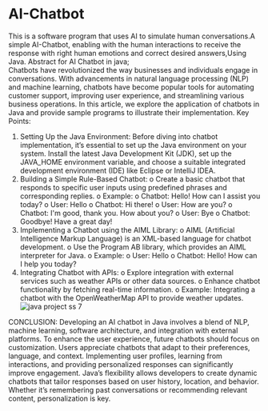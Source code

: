 # AI-Chatbot
 This is a software program that uses AI to simulate human conversations.A simple AI-Chatbot, enabling with the human interactions to receive the response with right human emotions and  correct desired answers,Using Java.
Abstract for AI Chatbot in java;  
Chatbots have revolutionized the way businesses and individuals engage in conversations. With advancements in natural language processing (NLP) and machine learning, chatbots have become popular tools for automating customer support, improving user experience, and streamlining various business operations. In this article, we explore the application of chatbots in Java and provide sample programs to illustrate their implementation.
Key Points:
1. Setting Up the Java Environment: Before diving into chatbot implementation, it’s essential to set up the Java environment on your system. Install the latest Java Development Kit (JDK), set up the JAVA_HOME environment variable, and choose a suitable integrated development environment (IDE) like Eclipse or IntelliJ IDEA.
2. Building a Simple Rule-Based Chatbot:
o	Create a basic chatbot that responds to specific user inputs using predefined phrases and corresponding replies.
o	Example:
o	Chatbot: Hello! How can I assist you today?
o	User: Hello
o	Chatbot: Hi there!
o	User: How are you?
o	Chatbot: I'm good, thank you. How about you?
o	User: Bye
o	Chatbot: Goodbye! Have a great day!
3. Implementing a Chatbot using the AIML Library:
o	AIML (Artificial Intelligence Markup Language) is an XML-based language for chatbot development.
o	Use the Program AB library, which provides an AIML interpreter for Java.
o	Example:
o	User: Hello
o	Chatbot: Hello! How can I help you today?
4. Integrating Chatbot with APIs:
o	Explore integration with external services such as weather APIs or other data sources.
o	Enhance chatbot functionality by fetching real-time information.
o	Example: Integrating a chatbot with the OpenWeatherMap API to provide weather updates.
![java project ss 7](https://github.com/user-attachments/assets/1e48e7ef-d37f-446d-bd32-eed6bc3b9759)

 

                    
CONCLUSION:
Developing an AI chatbot in Java involves a blend of NLP, machine learning, software architecture, and integration with external platforms. To enhance the user experience, future chatbots should focus on customization. Users appreciate chatbots that adapt to their preferences, language, and context. Implementing user profiles, learning from interactions, and providing personalized responses can significantly improve engagement. Java’s flexibility allows developers to create dynamic chatbots that tailor responses based on user history, location, and behavior. Whether it’s remembering past conversations or recommending relevant content, personalization is key.

